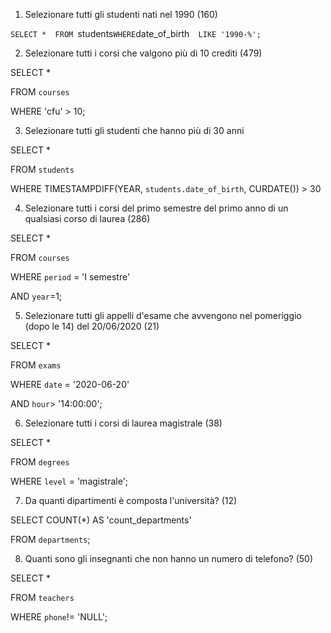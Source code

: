 1. Selezionare tutti gli studenti nati nel 1990 (160)

`SELECT * 
FROM `students`
WHERE `date_of_birth` 
LIKE '1990-%';`

2. Selezionare tutti i corsi che valgono più di 10 crediti (479)

SELECT *

FROM `courses`

WHERE 'cfu' > 10;

3. Selezionare tutti gli studenti che hanno più di 30 anni

SELECT *

FROM `students`

WHERE TIMESTAMPDIFF(YEAR, `students.date_of_birth`, CURDATE()) > 30

4. Selezionare tutti i corsi del primo semestre del primo anno di un qualsiasi corso di laurea (286)

SELECT *

FROM `courses`

WHERE `period` = 'I semestre'

  AND `year`=1;

5. Selezionare tutti gli appelli d'esame che avvengono nel pomeriggio (dopo le 14) del 20/06/2020 (21)

SELECT *

FROM `exams`

WHERE `date` = '2020-06-20'

  AND `hour`> '14:00:00';

6. Selezionare tutti i corsi di laurea magistrale (38)

SELECT *

FROM `degrees`

WHERE `level` = 'magistrale';

7. Da quanti dipartimenti è composta l'università? (12)

SELECT COUNT(*) AS 'count_departments'

FROM `departments`;

8. Quanti sono gli insegnanti che non hanno un numero di telefono? (50)

SELECT *

FROM `teachers`

WHERE `phone`!= 'NULL';
